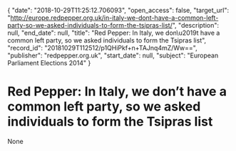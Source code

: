 {
  "date": "2018-10-29T11:25:12.706093", 
  "open_access": false, 
  "target_url": "http://europe.redpepper.org.uk/in-italy-we-dont-have-a-common-left-party-so-we-asked-individuals-to-form-the-tsipras-list/", 
  "description": null, 
  "end_date": null, 
  "title": "Red Pepper:  In Italy, we don\u2019t have a common left party, so we asked individuals to form the Tsipras list", 
  "record_id": "20181029T112512/p1QHiPkf+n+TAJnq4mZ/Ww==", 
  "publisher": "redpepper.org.uk", 
  "start_date": null, 
  "subject": "European Parliament Elections 2014"
}

# Red Pepper:  In Italy, we don’t have a common left party, so we asked individuals to form the Tsipras list

None